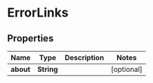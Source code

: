 

# ErrorLinks

## Properties

Name | Type | Description | Notes
------------ | ------------- | ------------- | -------------
**about** | **String** |  |  [optional]



